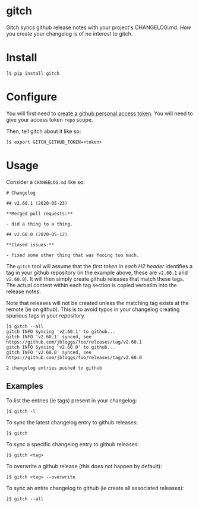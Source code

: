 # gitch

Gitch syncs github release notes with your project's CHANGELOG.md. _How_ you
create your changelog is of no interest to gitch.

# Install

```
]$ pip install gitch
```

# Configure

You will first need to [create a github personal access token](https://help.github.com/en/github/authenticating-to-github/creating-a-personal-access-token-for-the-command-line).
You will need to give your access token `repo` scope.

Then, tell gitch about it like so:

```
]$ export GITCH_GITHUB_TOKEN=<token>
```

# Usage

Consider a `CHANGELOG.md` like so:

```
# Changelog

## v2.60.1 (2020-05-23)

**Merged pull requests:**

- did a thing to a thing.

## v2.60.0 (2020-05-12)

**Closed issues:**

- fixed some other thing that was fooing too much.
```

The `gitch` tool will assume that the _first token in each H2 header_ identifies
a tag in your github repository (in the example above, these are `v2.60.1` and
`v2.60.0`). It will then simply create github releases that match these tags. The
actual content within each tag section is copied verbatim into the release notes.

Note that releases will not be created unless the matching tag exists at the
remote (ie on github). This is to avoid typos in your changelog creating spurious
tags in your repository.

```
]$ gitch --all
gitch INFO Syncing 'v2.60.1' to github...
gitch INFO 'v2.60.1' synced, see https://github.com/jbloggs/foo/releases/tag/v2.60.1
gitch INFO Syncing 'v2.60.0' to github...
gitch INFO 'v2.60.0' synced, see https://github.com/jbloggs/foo/releases/tag/v2.60.0

2 changelog entries pushed to github
```

## Examples

To list the entries (ie tags) present in your changelog:

```
]$ gitch -l
```

To sync the latest changelog entry to github releases:

```
]$ gitch
```

To sync a specific changelog entry to github releases:

```
]$ gitch <tag>
```

To overwrite a github release (this does not happen by default):

```
]$ gitch <tag> --overwrite
```

To sync an entire changelog to github (ie create all associated releases):

```
]$ gitch --all
```
